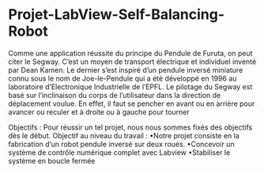 # Projet-LabView-Self-Balancing-Robot

Comme une application réussite du principe du Pendule de Furuta, on peut citer le Segway. C’est un moyen de transport électrique et individuel inventé par Dean Kamen. Le dernier s’est inspiré d’un pendule inversé miniature connu sous le nom de Joe-le-Pendule qui a été développé en 1996 au laboratoire d’Electronique Industrielle de l’EPFL. Le pilotage du Segway est basé sur l’inclinaison du corps de l’utilisateur dans la direction de déplacement voulue. En effet, il faut se pencher en avant ou en arrière pour avancer ou reculer et à droite ou à gauche pour tourner

Objectifs :
Pour réussir un tel projet, nous nous sommes fixés des objectifs dès le début. 
Objectif au niveau du travail : 
•Notre projet consiste en la fabrication d’un robot pendule inversé sur deux roues. 
•Concevoir un système de contrôle numérique complet avec Labview
•Stabiliser le système en boucle fermée
